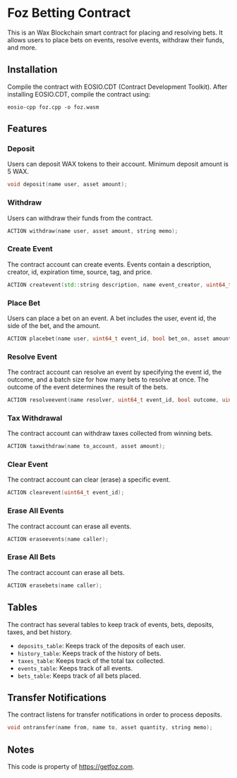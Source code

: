 # Foz Betting Contract

This is an Wax Blockchain smart contract for placing and resolving bets. It allows users to place bets on events, resolve events, withdraw their funds, and more. 

## Installation

Compile the contract with EOSIO.CDT (Contract Development Toolkit). 
After installing EOSIO.CDT, compile the contract using:

```
eosio-cpp foz.cpp -o foz.wasm
```

## Features

### Deposit

Users can deposit WAX tokens to their account. Minimum deposit amount is 5 WAX. 

```c++
void deposit(name user, asset amount);
```

### Withdraw

Users can withdraw their funds from the contract. 

```c++
ACTION withdraw(name user, asset amount, string memo);
```

### Create Event

The contract account can create events. Events contain a description, creator, id, expiration time, source, tag, and price.

```c++
ACTION createvent(std::string description, name event_creator, uint64_t event_id, uint32_t expiration_seconds, std::string source, std::string tag, asset price);
```

### Place Bet

Users can place a bet on an event. A bet includes the user, event id, the side of the bet, and the amount.

```c++
ACTION placebet(name user, uint64_t event_id, bool bet_on, asset amount);
```

### Resolve Event

The contract account can resolve an event by specifying the event id, the outcome, and a batch size for how many bets to resolve at once. The outcome of the event determines the result of the bets.

```c++
ACTION resolveevent(name resolver, uint64_t event_id, bool outcome, uint64_t batch_size);
```

### Tax Withdrawal

The contract account can withdraw taxes collected from winning bets.

```c++
ACTION taxwithdraw(name to_account, asset amount);
```

### Clear Event

The contract account can clear (erase) a specific event.

```c++
ACTION clearevent(uint64_t event_id);
```

### Erase All Events

The contract account can erase all events.

```c++
ACTION eraseevents(name caller);
```

### Erase All Bets

The contract account can erase all bets.

```c++
ACTION erasebets(name caller);
```

## Tables

The contract has several tables to keep track of events, bets, deposits, taxes, and bet history.

- `deposits_table`: Keeps track of the deposits of each user.
- `history_table`: Keeps track of the history of bets.
- `taxes_table`: Keeps track of the total tax collected.
- `events_table`: Keeps track of all events.
- `bets_table`: Keeps track of all bets placed.

## Transfer Notifications

The contract listens for transfer notifications in order to process deposits.

```c++
void ontransfer(name from, name to, asset quantity, string memo);
```

## Notes

This code is property of https://getfoz.com.
